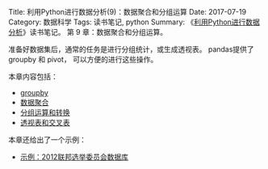 Title: 利用Python进行数据分析(9)：数据聚合和分组运算
Date: 2017-07-19
Category: 数据科学
Tags: 读书笔记, python
Summary:
    《[利用Python进行数据分析](https://book.douban.com/subject/25779298/)》读书笔记。
    第 9 章：数据聚合和分组运算。


准备好数据集后，通常的任务是进行分组统计，或生成透视表。
pandas提供了 groupby 和 pivot， 可以方便的进行这些操作。

本章内容包括：

- [groupby](/2017/07/19/python_data_analysis9-1.html)
- [数据聚合](/2017/07/19/python_data_analysis9-2.html)
- [分组运算和转换](/2017/07/19/python_data_analysis9-3.html)
- [透视表和交叉表](/2017/07/19/python_data_analysis9-4.html)

本章还给出了一个示例：

- [示例：2012联邦选举委员会数据库](/2017/07/19/python_data_analysis9-5.html)
